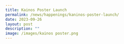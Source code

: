 ```yaml
---
title: Kainos Poster Launch
permalink: /news/happenings/kaninos-poster-launch/
date: 2023-09-26
layout: post
description: ""
image: /images/kainos poster.png
---
```

